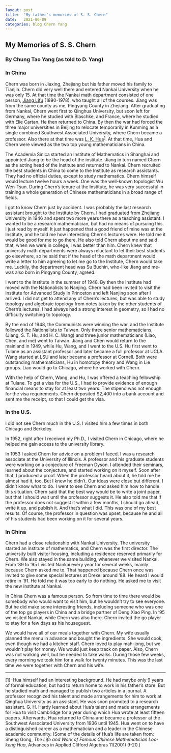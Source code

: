 ```yaml
---
layout: post
title:  "My father's memories of S. S. Chern"
date:   2021-06-09
categories: blog Chern Yang
---
```


## My Memories of S. S. Chern
### By Chung Tao Yang (as told to D. Yang)

### In China

Chern was born in Jiaxing, Zhejiang but his father moved his
family to Tianjin. Chern did very well there and entered Nankai University when
he was only 15. At that time the Nankai math department consisted of one
person, [Jiang Lifu][3] (1890-1978), who taught all of the courses. Jiang was from
the same county as me, Pingyang County in Zhejiang. After graduating from
Nankai, Chern went first to Qinghua University, but soon left for Germany, where he studied with
Blaschke, and France, where he studied with Elie Cartan. He then returned to
China. By then the war had forced the three major universities in Beijing to
relocate temporarily in Kunming as a single combined Southwest Associated University,
where Chern became a professor. Also there at that time was [L. K. Hua][2]<sup>[1](#hua)</sup>. At that time,
Hua and Chern were viewed as the two top young mathematicians in China.

The Academia Sinica started an Institute of Mathematics in
Shanghai and appointed Jiang to be the head of the institute. Jiang in turn
named Chern as the acting head of the Institute and returned to Nankai. Chern
recruited the best students in China to come to the Institute as research
assistants. They had no official duties, except to study mathematics. Chern
himself would lecture twelve hours a week. One was the well-known topologist Wu
Wen-Tsun. During Chern’s tenure at the Institute, he was very successful in
training a whole generation of Chinese mathematicians in a broad range of
fields.

I got to know Chern just by accident. I was probably the
last research assistant brought to the Institute by Chern. I had graduated from
Zhejiang University in 1946 and spent two more years there as a teaching
assistant. I wanted to be a research mathematician, but had no means of
pursuing this. I just read by myself. It just happened that a good friend of
mine was at the Institute, and he told me how interesting Chern’s lectures
were. He told me it would be good for me to go there. He also told Chern about
me and said that, when we were in college, I was better than him. Chern knew that university math departments were
always reluctant to let their best students go elsewhere, so he said that if
the head of the math department would write a letter to him agreeing to let me
go to the Institute, Chern would take me. Luckily, the department head was Su
Buchin, who-like Jiang and me- was also born in Pingyang County, agreed.

I went to the Institute in the summer of 1948. By then the
Institute had moved with the Nationalists to Nanjing. Chern had been invited to
visit the Institute for Advanced Study in Princeton and left Nanjing soon after
I arrived. I did not get to attend any of Chern’s lectures, but was able to
study topology and algebraic topology from notes taken by the other students of
Chern’s lectures. I had always had a strong interest in geometry, so I had no
difficulty switching to topology.

By the end of 1948, the Communists were winning the war, and
the Institute followed the Nationalists to Taiwan. Only three senior
mathematicians, (Jiang, S. T. Hu, and H. C. Wang) and three junior
mathematicians (Liao, Chen, and me) went to Taiwan. Jiang and Chen would return
to the mainland in 1949, while Hu, Wang, and I went to the U.S. Hu first went
to Tulane as an assistant professor and later became a full professor at UCLA.
Wang started at LSU and later became a professor at Cornell. Both were
outstanding mathematicians, Hu in homotopy theory and Wang in Lie groups. Liao
would go to Chicago, where he worked with Chern.

With the help of Chern, Wang, and Hu, I was offered a
teaching fellowship at Tulane. To get a visa for the U.S., I had to provide
evidence of enough financial means to stay for at least two years. The stipend
was not enough for the visa requirements. Chern deposited $2,400 into a bank
account and sent me the receipt, so that I could get the visa.

### In the U.S.

I did not see Chern much in the U.S. I visited him a few
times in both Chicago and Berkeley.

In 1952, right after I received my Ph.D., I visited Chern in
Chicago, where he helped me gain access to the university library.

In 1953 I asked Chern for advice on a problem I faced. I was
a research associate at the University of Illinois. A professor and his
graduate students were working on a conjecture of Freeman Dyson. I attended
their seminars, learned about the conjecture, and started working on it myself.
Soon after that, I produced a proof. When the professor heard about it, he told
me he almost had it, too. But I knew he didn’t. Our ideas were close but
different. I didn’t know what to do. I went to see Chern and asked him how to
handle this situation. Chern said that the best way would be to write a joint
paper, but that I should wait until the professor suggests it. He also told me
that if the professor does not suggest it within a few months, I should go ahead,
write it up, and publish it. And that’s what I did. This was one of my best
results. Of course, the professor in question was upset, because he and all of
his students had been working on it for several years.

### In China

Chern had a close relationship with Nankai University. The
university started an institute of mathematics, and Chern was the first
director. The university built visitor housing, including a residence reserved
primarily for Chern. We also stayed in the same building, whenever we visited
Nankai. From ’89 to ’95 I visited Nankai every year for several weeks, mainly
because Chern asked me to. That happened because Chern once was invited to give
some special lectures at Drexel around ’88. He heard I would retire in ’91. He
told me it was too early to do nothing. He asked me to visit the new institute
at Nankai.

In China Chern was a famous person. So from time to time
there would be somebody who would want to visit him, but he wouldn’t try to see
everyone. But he did make some interesting friends, including someone who was
one of the top go players in China and a bridge partner of Deng Xiao Ping.
In ’95 we visited Nankai, while Chern was also there. Chern
invited the go player to stay for a few days as his houseguest.

We would have all of our meals together with Chern. My wife
usually planned the menu in advance and bought the ingredients. She would cook,
even though we had a kitchen staff. Chern loved to play mah-jong, but we
wouldn’t play for money. We would just keep track on paper. Also, Chern was not
walking well, but he needed to take walks. During those few weeks, every
morning we took him for a walk for twenty minutes. This was the last time we
were together with Chern and his wife.

--------

<a name="hua">[1]:</a> Hua himself had an interesting background. He had maybe only 9 years of formal
education, but had to return home to work in his father’s store. But he studied
math and managed to publish two articles in a journal. A professor recognized
his talent and made arrangements for him to work at Qinghua University as an
assistant. He was soon promoted to a research assistant. G. H. Hardy learned
about Hua’s talent and made arrangements for Hua to visit Cambridge for a year
during which Hua wrote at least fifteen papers. Afterwards, Hua returned to
China and became a professor at the Southwest Associated University from 1936
until 1945. Hua went on to have a distinguished career as a mathematician and a
leader in the Chinese academic community. (Some of the details of Hua’s life
are taken from: Sheng Gong, <i>The Life and Work of Famous Chinese
Mathematician Loo-keng Hua</i>, Advances in Applied Clifford Algebras 11(2001)
9-20.)

[2]: <https://en.wikipedia.org/wiki/Hua_Luogeng> "L. K. Hua"
[3]: <https://en.wikipedia.org/wiki/Jiang_Lifu> "Jiang Lifu"